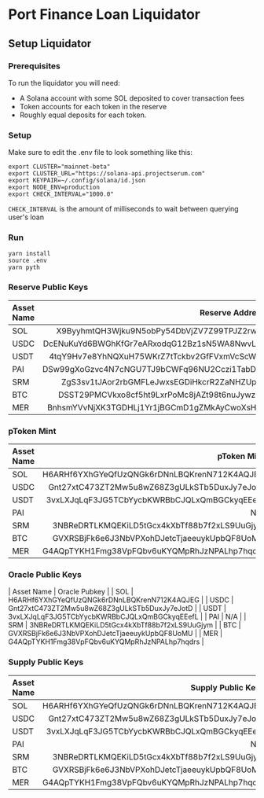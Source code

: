 # Port Finance Loan Liquidator

## Setup Liquidator
### Prerequisites
To run the liquidator you will need:
* A Solana account with some SOL deposited to cover transaction fees
* Token accounts for each token in the reserve
* Roughly equal deposits for each token.
### Setup
Make sure to edit the .env file to look something like this:
```
export CLUSTER="mainnet-beta"
export CLUSTER_URL="https://solana-api.projectserum.com"
export KEYPAIR=~/.config/solana/id.json
export NODE_ENV=production
export CHECK_INTERVAL="1000.0"
```

`CHECK_INTERVAL` is the amount of milliseconds to wait between querying user's loan

### Run
```
yarn install
source .env
yarn pyth
```

### Reserve Public Keys

| Asset Name      | Reserve Address                           |
| :---  |    ----:                                            |
| SOL   | X9ByyhmtQH3Wjku9N5obPy54DbVjZV7Z99TPJZ2rwcs         |
| USDC  | DcENuKuYd6BWGhKfGr7eARxodqG12Bz1sN5WA8NwvLRx        |
| USDT  | 4tqY9Hv7e8YhNQXuH75WKrZ7tTckbv2GfFVxmVcScW5s        |
| PAI   | DSw99gXoGzvc4N7cNGU7TJ9bCWFq96NU2Cczi1TabDx2        |
| SRM   | ZgS3sv1tJAor2rbGMFLeJwxsEGDiHkcrR2ZaNHZUpyF         |
| BTC   | DSST29PMCVkxo8cf5ht9LxrPoMc8jAZt98t6nuJywz8p        |
| MER   | BnhsmYVvNjXK3TGDHLj1Yr1jBGCmD1gZMkAyCwoXsHwt        |

### pToken Mint

| Asset Name     | pToken Mint  |
| :---  |      ---:                                     |
| SOL   |  H6ARHf6YXhGYeQfUzQNGk6rDNnLBQKrenN712K4AQJEG |
| USDC  | Gnt27xtC473ZT2Mw5u8wZ68Z3gULkSTb5DuxJy7eJotD  |
| USDT  |  3vxLXJqLqF3JG5TCbYycbKWRBbCJQLxQmBGCkyqEEefL |
| PAI   |    N/A                                        |
| SRM   | 3NBReDRTLKMQEKiLD5tGcx4kXbTf88b7f2xLS9UuGjym  |
| BTC   | GVXRSBjFk6e6J3NbVPXohDJetcTjaeeuykUpbQF8UoMU  |
| MER   | G4AQpTYKH1Fmg38VpFQbv6uKYQMpRhJzNPALhp7hqdrs  |

### Oracle Public Keys

| Asset Name      |  Oracle Pubkey  |
| SOL   | H6ARHf6YXhGYeQfUzQNGk6rDNnLBQKrenN712K4AQJEG  |
| USDC  | Gnt27xtC473ZT2Mw5u8wZ68Z3gULkSTb5DuxJy7eJotD  |
| USDT  | 3vxLXJqLqF3JG5TCbYycbKWRBbCJQLxQmBGCkyqEEefL  |
| PAI   | N/A                                           |
| SRM   | 3NBReDRTLKMQEKiLD5tGcx4kXbTf88b7f2xLS9UuGjym  |
| BTC   | GVXRSBjFk6e6J3NbVPXohDJetcTjaeeuykUpbQF8UoMU  |
| MER   | G4AQpTYKH1Fmg38VpFQbv6uKYQMpRhJzNPALhp7hqdrs  |


### Supply Public Keys
| Asset Name     | Supply Public Keys  |
| :---  |      ---:                                     |
| SOL   | H6ARHf6YXhGYeQfUzQNGk6rDNnLBQKrenN712K4AQJEG  |
| USDC  | Gnt27xtC473ZT2Mw5u8wZ68Z3gULkSTb5DuxJy7eJotD  |
| USDT  | 3vxLXJqLqF3JG5TCbYycbKWRBbCJQLxQmBGCkyqEEefL  |
| PAI   | N/A                                           |
| SRM   | 3NBReDRTLKMQEKiLD5tGcx4kXbTf88b7f2xLS9UuGjym  |
| BTC   | GVXRSBjFk6e6J3NbVPXohDJetcTjaeeuykUpbQF8UoMU  |
| MER   | G4AQpTYKH1Fmg38VpFQbv6uKYQMpRhJzNPALhp7hqdrs  |
